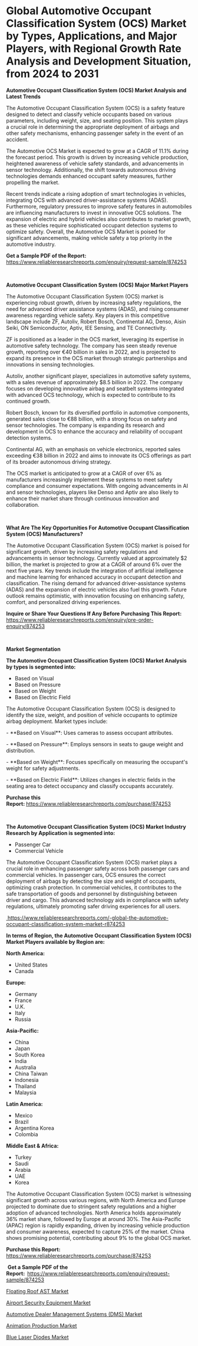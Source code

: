 <p><h1>Global Automotive Occupant Classification System (OCS) Market by Types, Applications, and Major Players, with Regional Growth Rate Analysis and Development Situation, from 2024 to 2031</h1></p><p><strong>Automotive Occupant Classification System (OCS) Market Analysis and Latest Trends</strong></p>
<p><p>The Automotive Occupant Classification System (OCS) is a safety feature designed to detect and classify vehicle occupants based on various parameters, including weight, size, and seating position. This system plays a crucial role in determining the appropriate deployment of airbags and other safety mechanisms, enhancing passenger safety in the event of an accident. </p><p>The Automotive OCS Market is expected to grow at a CAGR of 11.1% during the forecast period. This growth is driven by increasing vehicle production, heightened awareness of vehicle safety standards, and advancements in sensor technology. Additionally, the shift towards autonomous driving technologies demands enhanced occupant safety measures, further propelling the market. </p><p>Recent trends indicate a rising adoption of smart technologies in vehicles, integrating OCS with advanced driver-assistance systems (ADAS). Furthermore, regulatory pressures to improve safety features in automobiles are influencing manufacturers to invest in innovative OCS solutions. The expansion of electric and hybrid vehicles also contributes to market growth, as these vehicles require sophisticated occupant detection systems to optimize safety. Overall, the Automotive OCS Market is poised for significant advancements, making vehicle safety a top priority in the automotive industry.</p></p>
<p><strong>Get a Sample PDF of the Report:&nbsp;</strong> <a href="https://www.reliableresearchreports.com/enquiry/request-sample/874253">https://www.reliableresearchreports.com/enquiry/request-sample/874253</a></p>
<p>&nbsp;</p>
<p><strong>Automotive Occupant Classification System (OCS) Major Market Players</strong></p>
<p><p>The Automotive Occupant Classification System (OCS) market is experiencing robust growth, driven by increasing safety regulations, the need for advanced driver assistance systems (ADAS), and rising consumer awareness regarding vehicle safety. Key players in this competitive landscape include ZF, Autoliv, Robert Bosch, Continental AG, Denso, Aisin Seiki, ON Semiconductor, Aptiv, IEE Sensing, and TE Connectivity.</p><p>ZF is positioned as a leader in the OCS market, leveraging its expertise in automotive safety technology. The company has seen steady revenue growth, reporting over €40 billion in sales in 2022, and is projected to expand its presence in the OCS market through strategic partnerships and innovations in sensing technologies.</p><p>Autoliv, another significant player, specializes in automotive safety systems, with a sales revenue of approximately $8.5 billion in 2022. The company focuses on developing innovative airbag and seatbelt systems integrated with advanced OCS technology, which is expected to contribute to its continued growth.</p><p>Robert Bosch, known for its diversified portfolio in automotive components, generated sales close to €88 billion, with a strong focus on safety and sensor technologies. The company is expanding its research and development in OCS to enhance the accuracy and reliability of occupant detection systems.</p><p>Continental AG, with an emphasis on vehicle electronics, reported sales exceeding €38 billion in 2022 and aims to innovate its OCS offerings as part of its broader autonomous driving strategy.</p><p>The OCS market is anticipated to grow at a CAGR of over 6% as manufacturers increasingly implement these systems to meet safety compliance and consumer expectations. With ongoing advancements in AI and sensor technologies, players like Denso and Aptiv are also likely to enhance their market share through continuous innovation and collaboration.</p></p>
<p>&nbsp;</p>
<p><strong>What Are The Key Opportunities For Automotive Occupant Classification System (OCS) Manufacturers?</strong></p>
<p><p>The Automotive Occupant Classification System (OCS) market is poised for significant growth, driven by increasing safety regulations and advancements in sensor technology. Currently valued at approximately $2 billion, the market is projected to grow at a CAGR of around 6% over the next five years. Key trends include the integration of artificial intelligence and machine learning for enhanced accuracy in occupant detection and classification. The rising demand for advanced driver-assistance systems (ADAS) and the expansion of electric vehicles also fuel this growth. Future outlook remains optimistic, with innovation focusing on enhancing safety, comfort, and personalized driving experiences.</p></p>
<p><strong>Inquire or Share Your Questions If Any Before Purchasing This Report:</strong> <a href="https://www.reliableresearchreports.com/enquiry/pre-order-enquiry/874253">https://www.reliableresearchreports.com/enquiry/pre-order-enquiry/874253</a></p>
<p>&nbsp;</p>
<p><strong>Market Segmentation</strong></p>
<p><strong>The Automotive Occupant Classification System (OCS) Market Analysis by types is segmented into:</strong></p>
<p><ul><li>Based on Visual</li><li>Based on Pressure</li><li>Based on Weight</li><li>Based on Electric Field</li></ul></p>
<p><p>The Automotive Occupant Classification System (OCS) is designed to identify the size, weight, and position of vehicle occupants to optimize airbag deployment. Market types include:</p><p>- **Based on Visual**: Uses cameras to assess occupant attributes.</p><p>- **Based on Pressure**: Employs sensors in seats to gauge weight and distribution.</p><p>- **Based on Weight**: Focuses specifically on measuring the occupant's weight for safety adjustments.</p><p>- **Based on Electric Field**: Utilizes changes in electric fields in the seating area to detect occupancy and classify occupants accurately.</p></p>
<p><strong>Purchase this Report:&nbsp;</strong><a href="https://www.reliableresearchreports.com/purchase/874253">https://www.reliableresearchreports.com/purchase/874253</a></p>
<p>&nbsp;</p>
<p><strong>The Automotive Occupant Classification System (OCS) Market Industry Research by Application is segmented into:</strong></p>
<p><ul><li>Passenger Car</li><li>Commercial Vehicle</li></ul></p>
<p><p>The Automotive Occupant Classification System (OCS) market plays a crucial role in enhancing passenger safety across both passenger cars and commercial vehicles. In passenger cars, OCS ensures the correct deployment of airbags by detecting the size and weight of occupants, optimizing crash protection. In commercial vehicles, it contributes to the safe transportation of goods and personnel by distinguishing between driver and cargo. This advanced technology aids in compliance with safety regulations, ultimately promoting safer driving experiences for all users.</p></p>
<p><a href="https://www.reliableresearchreports.com/-global-the-automotive-occupant-classification-system-market-r874253">&nbsp;https://www.reliableresearchreports.com/-global-the-automotive-occupant-classification-system-market-r874253</a></p>
<p><strong>In terms of Region, the Automotive Occupant Classification System (OCS) Market Players available by Region are:</strong></p>
<p>
    <p> <strong> North America: </strong>
        <ul>
            <li>United States</li>
            <li>Canada</li>
        </ul>
        </p> 
    <p> <strong> Europe: </strong>
        <ul>
            <li>Germany</li>
            <li>France</li>
            <li>U.K.</li>
            <li>Italy</li>
            <li>Russia</li>
        </ul>
        </p> 
    <p> <strong> Asia-Pacific: </strong>
        <ul>
            <li>China</li>
            <li>Japan</li>
            <li>South Korea</li>
            <li>India</li>
            <li>Australia</li>
            <li>China Taiwan</li>
            <li>Indonesia</li>
            <li>Thailand</li>
            <li>Malaysia</li>
        </ul>
        </p> 
    <p> <strong> Latin America: </strong>
        <ul>
            <li>Mexico</li>
            <li>Brazil</li>
            <li>Argentina Korea</li>
            <li>Colombia</li>
        </ul>
        </p> 
    <p> <strong> Middle East & Africa: </strong>
        <ul>
            <li>Turkey</li>
            <li>Saudi</li>
            <li>Arabia</li>
            <li>UAE</li>
            <li>Korea</li>
        </ul>
    </p>
    </p>
<p><p>The Automotive Occupant Classification System (OCS) market is witnessing significant growth across various regions, with North America and Europe projected to dominate due to stringent safety regulations and a higher adoption of advanced technologies. North America holds approximately 36% market share, followed by Europe at around 30%. The Asia-Pacific (APAC) region is rapidly expanding, driven by increasing vehicle production and consumer awareness, expected to capture 25% of the market. China shows promising potential, contributing about 9% to the global OCS market.</p></p>
<p><strong>Purchase this Report: </strong><a href="https://www.reliableresearchreports.com/purchase/874253">https://www.reliableresearchreports.com/purchase/874253</a></p>
<p>&nbsp;<strong>Get a Sample PDF of the Report:&nbsp;&nbsp;</strong><a href="https://www.reliableresearchreports.com/enquiry/request-sample/874253">https://www.reliableresearchreports.com/enquiry/request-sample/874253</a></p>
<p><strong></strong></p>
<p><p><a href="https://issuu.com/reportprime-2/docs/floating-roof-ast-market-size-2030._851e05b7020d4b">Floating Roof AST Market</a></p><p><a href="https://issuu.com/reportprime-2/docs/airport-security-equipment-market-s_93b1792cb58fb3">Airport Security Equipment Market</a></p><p><a href="https://github.com/arionmp/Market-Research-Report-List-5/blob/main/automotive-dealer-management-systems-dms-market.md">Automotive Dealer Management Systems (DMS) Market</a></p><p><a href="https://www.linkedin.com/pulse/animation-production-market-size-share-trends-analysis-report-gz0oe?trackingId=b0AvEYlhQ86KmAspqiqJvQ%3D%3D">Animation Production Market</a></p><p><a href="https://medium.com/@electatowne2023/global-blue-laser-diodes-market-size-is-expected-to-reach-at-a-cagr-of-5-6-bc3bf27f67ee">Blue Laser Diodes Market</a></p></p>